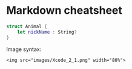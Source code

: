 # Markdown cheatsheet

```swift
struct Animal {
    let nickName : String?
}
```

Image syntax:
```
<img src="images/Xcode_2_1.png" width="80%">
```
